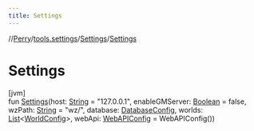 ```yaml
---
title: Settings
---
```

//[Perry](../../../index.html)/[tools.settings](../index.html)/[Settings](index.html)/[Settings](-settings.html)



# Settings



[jvm]\
fun [Settings](-settings.html)(host: [String](https://kotlinlang.org/api/latest/jvm/stdlib/kotlin/-string/index.html) = "127.0.0.1", enableGMServer: [Boolean](https://kotlinlang.org/api/latest/jvm/stdlib/kotlin/-boolean/index.html) = false, wzPath: [String](https://kotlinlang.org/api/latest/jvm/stdlib/kotlin/-string/index.html) = "wz/", database: [DatabaseConfig](../-database-config/index.html), worlds: [List](https://kotlinlang.org/api/latest/jvm/stdlib/kotlin.collections/-list/index.html)<[WorldConfig](../-world-config/index.html)>, webApi: [WebAPIConfig](../-web-a-p-i-config/index.html) = WebAPIConfig())





